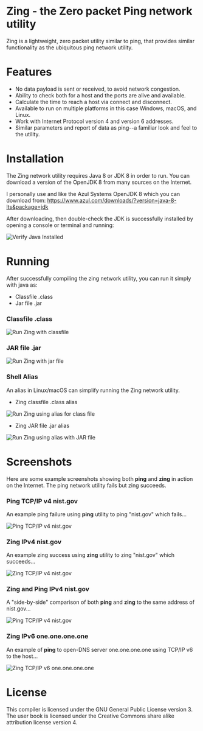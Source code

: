 # Zing - the Zero packet Ping network utility

Zing is a lightweight, zero packet utility similar to ping, that provides similar functionality as the ubiquitous ping network utility.

Features
========

* No data payload is sent or received, to avoid network congestion.
* Ability to check both for a host and the ports are alive and available.
* Calculate the time to reach a host via connect and disconnect.
* Available to run on multiple platforms in this case Windows, macOS, and Linux.
* Work with Internet Protocol version 4 and version 6 addresses.
* Similar parameters and report of data as ping--a familiar look and feel to the utility.

Installation
============

The Zing network utility requires Java 8 or JDK 8 in order to run. You can download a version of the 
OpenJDK 8 from many sources on the Internet. 

I personally use and like the Azul Systems OpenJDK 8 which you can download from: https://www.azul.com/downloads/?version=java-8-lts&package=jdk 

After downloading, then double-check the JDK is successfully installed by opening a console or terminal and running:

![Verify Java Installed](https://raw.github.com/wgilreath/zing/master//screenshot_java_install_runs.png?raw=true "Verify Java installed")

Running
=======

After successfully compiling the zing network utility, you can run it simply with java as:

* Classfile .class
* Jar file .jar

### Classfile .class


![Run Zing with classfile](https://raw.github.com/wgilreath/zing/master/screenshot_zing_run_java_classfile.png?raw=true "Run Zing with classfile")



### JAR file .jar


![Run Zing with jar file](https://raw.github.com/wgilreath/zing/master/screenshot_zing_run_java_jarfile.png?raw=true "Run Zing with jar file")



### Shell Alias

An alias in Linux/macOS can simplify running the Zing network utility. 


* Zing classfile .class alias


![Run Zing using alias for class file](https://raw.github.com/wgilreath/zing/master/screenshot_alias_class_zing_run.png?raw=true "Run Zing using alias for class file")


* Zing JAR file .jar alias


![Run Zing using alias with JAR file](https://raw.github.com/wgilreath/zing/master/screenshot_alias_jar_zing_run.png?raw=true "Run Zing using alias with JAR file")



Screenshots
===========

Here are some example screenshots showing both **ping** and **zing** in action on the Internet. The ping network utility fails but zing succeeds.

### Ping TCP/IP v4 nist.gov

An example ping failure using **ping** utility to ping "nist.gov" which fails...

![Ping TCP/IP v4 nist.gov](https://raw.github.com/wgilreath/zing/master/screenshot_ping_tcp4_nistgov.png?raw=true "Ping nist.gov")

### Zing IPv4 nist.gov

An example zing success using **zing** utility to zing "nist.gov" which succeeds...

![Zing TCP/IP v4 nist.gov](https://raw.github.com/wgilreath/zing/master/screenshot_zing_tcp4_nistgov.png?raw=true "Zing nist.gov")

### Zing and Ping IPv4 nist.gov

A "side-by-side" comparison of both **ping** and **zing** to the same address of nist.gov...

![Ping TCP/IP v4 nist.gov](https://raw.github.com/wgilreath/zing/master/screenshot_zing_ping_tcp4_nistgov.png?raw=true "Zing and ping nist.gov")

### Zing IPv6 one.one.one.one

An example of **ping** to open-DNS server one.one.one.one using TCP/IP v6 to the host...

![Zing TCP/IP v6 one.one.one.one](https://raw.github.com/wgilreath/zing/master/screenshot_zing_tcp6_oneoneoneone.png?raw=true "Zing one.one.one.one")


License
===============================

This compiler is licensed under the GNU General Public License version 3. The user book is licensed under the Creative Commons share alike attribution license version 4.

